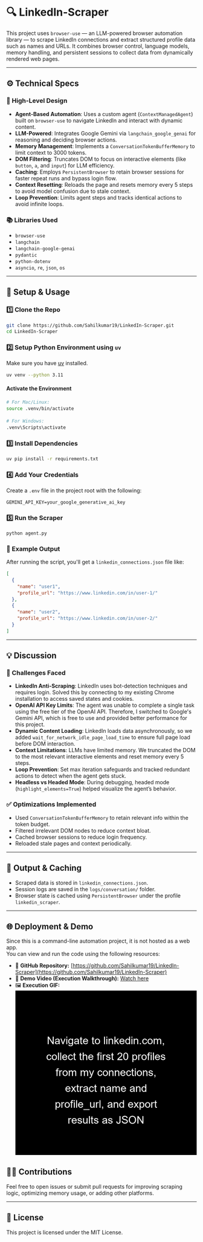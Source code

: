 # 🔍 LinkedIn-Scraper

This project uses `browser-use` — an LLM-powered browser automation library — to scrape LinkedIn connections and extract structured profile data such as names and URLs. It combines browser control, language models, memory handling, and persistent sessions to collect data from dynamically rendered web pages.

---

## ⚙️ Technical Specs

### 🧠 High-Level Design

- **Agent-Based Automation**: Uses a custom agent (`ContextManagedAgent`) built on `browser-use` to navigate LinkedIn and interact with dynamic content.
- **LLM-Powered**: Integrates Google Gemini via `langchain_google_genai` for reasoning and deciding browser actions.
- **Memory Management**: Implements a `ConversationTokenBufferMemory` to limit context to 3000 tokens.
- **DOM Filtering**: Truncates DOM to focus on interactive elements (like `button`, `a`, and `input`) for LLM efficiency.
- **Caching**: Employs `PersistentBrowser` to retain browser sessions for faster repeat runs and bypass login flow.
- **Context Resetting**: Reloads the page and resets memory every 5 steps to avoid model confusion due to stale context.
- **Loop Prevention**: Limits agent steps and tracks identical actions to avoid infinite loops.

### 📚 Libraries Used

- `browser-use`
- `langchain`
- `langchain-google-genai`
- `pydantic`
- `python-dotenv`
- `asyncio`, `re`, `json`, `os`

---

## 🚀 Setup & Usage

### 1️⃣ Clone the Repo

```bash
git clone https://github.com/Sahilkumar19/LinkedIn-Scraper.git
cd LinkedIn-Scraper
```

### 2️⃣ Setup Python Environment using `uv`

Make sure you have [uv](https://github.com/astral-sh/uv) installed.

```bash
uv venv --python 3.11
```

#### Activate the Environment

```bash
# For Mac/Linux:
source .venv/bin/activate

# For Windows:
.venv\Scripts\activate
```

### 3️⃣ Install Dependencies

```bash
uv pip install -r requirements.txt
```

### 4️⃣ Add Your Credentials

Create a `.env` file in the project root with the following:

```env
GEMINI_API_KEY=your_google_generative_ai_key
```

### 5️⃣ Run the Scraper

```bash
python agent.py
```

### 🧪 Example Output

After running the script, you'll get a `linkedin_connections.json` file like:

```json
[
  {
    "name": "user1",
    "profile_url": "https://www.linkedin.com/in/user-1/"
  },
  {
    "name": "user2",
    "profile_url": "https://www.linkedin.com/in/user-2/"
  }
]
```

---

## 💡 Discussion

### 🧱 Challenges Faced

- **LinkedIn Anti-Scraping**: LinkedIn uses bot-detection techniques and requires login. Solved this by connecting to my existing Chrome installation to access saved states and cookies.
- **OpenAI API Key Limits**: The agent was unable to complete a single task using the free tier of the OpenAI API. Therefore, I switched to Google's Gemini API, which is free to use and provided better performance for this project.
- **Dynamic Content Loading**: LinkedIn loads data asynchronously, so we added `wait_for_network_idle_page_load_time` to ensure full page load before DOM interaction.
- **Context Limitations**: LLMs have limited memory. We truncated the DOM to the most relevant interactive elements and reset memory every 5 steps.
- **Loop Prevention**: Set max iteration safeguards and tracked redundant actions to detect when the agent gets stuck.
- **Headless vs Headed Mode**: During debugging, headed mode (`highlight_elements=True`) helped visualize the agent’s behavior.

### ✅ Optimizations Implemented

- Used `ConversationTokenBufferMemory` to retain relevant info within the token budget.
- Filtered irrelevant DOM nodes to reduce context bloat.
- Cached browser sessions to reduce login frequency.
- Reloaded stale pages and context periodically.

---

## 📂 Output & Caching

- Scraped data is stored in `linkedin_connections.json`.
- Session logs are saved in the `logs/conversation/` folder.
- Browser state is cached using `PersistentBrowser` under the profile `linkedin_scraper`.

---

## 🌐 Deployment & Demo

Since this is a command-line automation project, it is not hosted as a web app.  
You can view and run the code using the following resources:

- 🔗 **GitHub Repository:** [https://github.com/Sahilkumar19/LinkedIn-Scraper](https://github.com/Sahilkumar19/LinkedIn-Scraper)
- 🎥 **Demo Video (Execution Walkthrough):** [Watch here](https://drive.google.com/file/d/1DEaMZByBoN7HfBgG5x4ufItCqDWKcxFd/view?usp=sharing)
- 🖼️ **Execution GIF:**  
  ![Agent Run](./agent_history.gif)

## 🙋‍♂️ Contributions

Feel free to open issues or submit pull requests for improving scraping logic, optimizing memory usage, or adding other platforms.

---

## 📄 License

This project is licensed under the MIT License.
